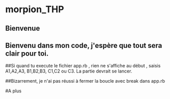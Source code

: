 # morpion_THP

##                                    Bienvenue





## Bienvenu dans mon code, j'espère que tout sera clair pour toi.



##Si quand tu execute le fichier app.rb , rien ne s'affiche au début , saisis A1,A2,A3, B1,B2,B3, C1,C2 ou C3. La partie devrait se lancer.


##Bizarrement, je n'ai pas réussi à fermer la boucle avec break dans app.rb




#A plus

